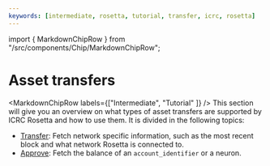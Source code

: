 ```yaml
---
keywords: [intermediate, rosetta, tutorial, transfer, icrc, rosetta]
---
```


import { MarkdownChipRow } from "/src/components/Chip/MarkdownChipRow";

# Asset transfers

<MarkdownChipRow labels={["Intermediate", "Tutorial" ]} />
This section will give you an overview on what types of asset transfers are supported by ICRC Rosetta and how to use them. 
It is divided in the following topics:


- [Transfer](/docs/developer-docs/defi/rosetta/icp_rosetta/data_api/network.md): Fetch network specific information, such as the most recent block and what network Rosetta is connected to. 
- [Approve](/docs/developer-docs/defi/rosetta/icp_rosetta/data_api/balances.md): Fetch the balance of an `account_identifier` or a neuron.
